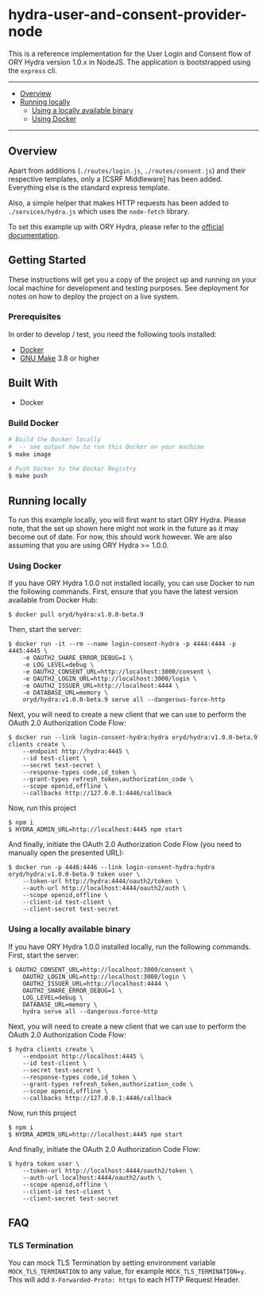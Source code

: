 # hydra-user-and-consent-provider-node

This is a reference implementation for the User Login and Consent flow of ORY Hydra version 1.0.x in NodeJS. The
application is bootstrapped using the `express` cli.

---

<!-- START doctoc generated TOC please keep comment here to allow auto update -->
<!-- DON'T EDIT THIS SECTION, INSTEAD RE-RUN doctoc TO UPDATE -->

- [Overview](#overview)
- [Running locally](#running-locally)
  - [Using a locally available binary](#using-a-locally-available-binary)
  - [Using Docker](#using-docker)

<!-- END doctoc generated TOC please keep comment here to allow auto update -->

---

## Overview

Apart from additions (`./routes/login.js`, `./routes/consent.js`) and their respective templates, only a [CSRF Middleware]
has been added. Everything else is the standard express template.

Also, a simple helper that makes HTTP requests has been added to `./services/hydra.js` which uses the `node-fetch`
library.

To set this example up with ORY Hydra, please refer to the [official documentation](https://www.ory.sh/docs).

## Getting Started

These instructions will get you a copy of the project up and running on your local machine for development and testing purposes. See deployment for notes on how to deploy the project on a live system.

### Prerequisites

In order to develop / test, you need the following tools installed:

* [Docker](https://docs.docker.com/docker-for-mac/install/)
* [GNU Make](http://osxdaily.com/2014/02/12/install-command-line-tools-mac-os-x/) 3.8 or higher

## Built With

* Docker

### Build Docker

~~~bash
# Build the Docker locally
#  -- see output how to run this Docker on your machine
$ make image

# Push Docker to the Docker Registry
$ make push
~~~

## Running locally

To run this example locally, you will first want to start ORY Hydra. Please note, that the set up shown here might not
work in the future as it may become out of date. For now, this should work however. We are also assuming that you are
using ORY Hydra >= 1.0.0.

### Using Docker

If you have ORY Hydra 1.0.0 not installed locally, you can use Docker to run the following commands. First, ensure
that you have the latest version available from Docker Hub:

```
$ docker pull oryd/hydra:v1.0.0-beta.9
```

Then, start the server:

```
$ docker run -it --rm --name login-consent-hydra -p 4444:4444 -p 4445:4445 \
    -e OAUTH2_SHARE_ERROR_DEBUG=1 \
    -e LOG_LEVEL=debug \
    -e OAUTH2_CONSENT_URL=http://localhost:3000/consent \
    -e OAUTH2_LOGIN_URL=http://localhost:3000/login \
    -e OAUTH2_ISSUER_URL=http://localhost:4444 \
    -e DATABASE_URL=memory \
    oryd/hydra:v1.0.0-beta.9 serve all --dangerous-force-http
```

Next, you will need to create a new client that we can use to perform the OAuth 2.0 Authorization Code Flow:

```
$ docker run --link login-consent-hydra:hydra oryd/hydra:v1.0.0-beta.9 clients create \
    --endpoint http://hydra:4445 \
    --id test-client \
    --secret test-secret \
    --response-types code,id_token \
    --grant-types refresh_token,authorization_code \
    --scope openid,offline \
    --callbacks http://127.0.0.1:4446/callback
```

Now, run this project

```
$ npm i
$ HYDRA_ADMIN_URL=http://localhost:4445 npm start
```

And finally, initiate the OAuth 2.0 Authorization Code Flow (you need to manually open the presented URL):

```
$ docker run -p 4446:4446 --link login-consent-hydra:hydra oryd/hydra:v1.0.0-beta.9 token user \
    --token-url http://hydra:4444/oauth2/token \
    --auth-url http://localhost:4444/oauth2/auth \
    --scope openid,offline \
    --client-id test-client \
    --client-secret test-secret
```

### Using a locally available binary

If you have ORY Hydra 1.0.0 installed locally, run the following commands. First, start the server:

```
$ OAUTH2_CONSENT_URL=http://localhost:3000/consent \
    OAUTH2_LOGIN_URL=http://localhost:3000/login \
    OAUTH2_ISSUER_URL=http://localhost:4444 \
    OAUTH2_SHARE_ERROR_DEBUG=1 \
    LOG_LEVEL=debug \
    DATABASE_URL=memory \
    hydra serve all --dangerous-force-http
```

Next, you will need to create a new client that we can use to perform the OAuth 2.0 Authorization Code Flow:

```
$ hydra clients create \
    --endpoint http://localhost:4445 \
    --id test-client \
    --secret test-secret \
    --response-types code,id_token \
    --grant-types refresh_token,authorization_code \
    --scope openid,offline \
    --callbacks http://127.0.0.1:4446/callback
```

Now, run this project

```
$ npm i
$ HYDRA_ADMIN_URL=http://localhost:4445 npm start
```

And finally, initiate the OAuth 2.0 Authorization Code Flow:

```
$ hydra token user \
    --token-url http://localhost:4444/oauth2/token \
    --auth-url localhost:4444/oauth2/auth \
    --scope openid,offline \
    --client-id test-client \
    --client-secret test-secret
```

## FAQ

### TLS Termination

You can mock TLS Termination by setting environment variable `MOCK_TLS_TERMINATION` to any value, for example `MOCK_TLS_TERMINATION=y`.
This will add `X-Forwarded-Proto: https` to each HTTP Request Header.

